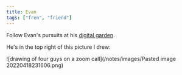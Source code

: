 ```yaml
---
title: Evan
tags: ["fren", "friend"]
---
```


Follow Evan's pursuits at his [digital garden](https://evans-thoughts-garden.onrender.com).

He's in the top right of this picture I drew:

![drawing of four guys on a zoom call](/notes/images/Pasted image 20220418231606.png)
